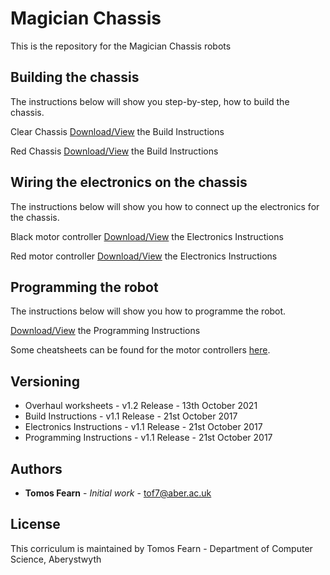 # Magician Chassis

This is the repository for the Magician Chassis robots

## Building the chassis

The instructions below will show you step-by-step, how to build the chassis.

Clear Chassis [Download/View](https://github.com/arcub/magician-chassis/blob/master/worksheets/clear/magician-chassis-build/magician-chassis-build.pdf) the Build Instructions

Red Chassis [Download/View](https://github.com/arcub/magician-chassis/blob/master/worksheets/red/magician-chassis-build/magician-chassis-build.pdf) the Build Instructions


## Wiring the electronics on the chassis

The instructions below will show you how to connect up the electronics for the chassis.

Black motor controller [Download/View](https://github.com/arcub/magician-chassis/blob/master/worksheets/clear/magician-chassis-electronics/magician-chassis-electronics.pdf) the Electronics Instructions

Red motor controller [Download/View](https://github.com/arcub/magician-chassis/blob/master/worksheets/red/magician-chassis-electronics/magician-chassis-electronics.pdf) the Electronics Instructions

## Programming the robot

The instructions below will show you how to programme the robot.

[Download/View](https://github.com/arcub/magician-chassis/blob/master/worksheets/magician-chassis-programming/magician-chassis-programming.pdf) the Programming Instructions

Some cheatsheets can be found for the motor controllers [here](https://github.com/arcub/magician-chassis/tree/master/code).

## Versioning

* Overhaul worksheets - v1.2 Release - 13th October 2021
* Build Instructions - v1.1 Release - 21st October 2017
* Electronics Instructions - v1.1 Release - 21st October 2017
* Programming Instructions - v1.1 Release - 21st October 2017 

## Authors

* **Tomos Fearn** - *Initial work* - [tof7@aber.ac.uk](mailto:tof7@aber.ac.uk)

## License

This corriculum is maintained by Tomos Fearn - Department of Computer Science, Aberystwyth

